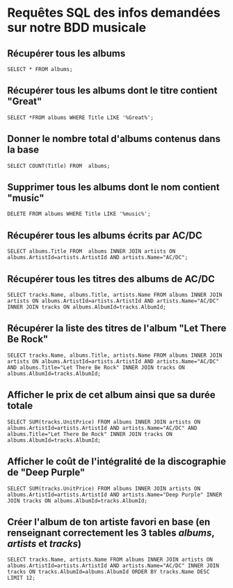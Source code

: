 # Requêtes SQL des infos demandées sur notre BDD musicale

## Récupérer tous les albums
`SELECT * FROM albums;`

## Récupérer tous les albums dont le titre contient "Great"
`SELECT *FROM albums WHERE Title LIKE '%Great%';`

## Donner le nombre total d'albums contenus dans la base
`SELECT COUNT(Title) FROM  albums;`

## Supprimer tous les albums dont le nom contient "music"
`DELETE FROM albums WHERE Title LIKE '%music%';`

## Récupérer tous les albums écrits par AC/DC
`SELECT albums.Title FROM  albums INNER JOIN artists ON albums.ArtistId=artists.ArtistId AND artists.Name="AC/DC";`

## Récupérer tous les titres des albums de AC/DC
`SELECT tracks.Name, albums.Title, artists.Name FROM albums INNER JOIN artists ON albums.ArtistId=artists.ArtistId AND artists.Name="AC/DC" INNER JOIN tracks ON albums.AlbumId=tracks.AlbumId;`

## Récupérer la liste des titres de l'album "Let There Be Rock"
`SELECT tracks.Name, albums.Title, artists.Name FROM albums INNER JOIN artists ON albums.ArtistId=artists.ArtistId AND artists.Name="AC/DC" AND albums.Title="Let There Be Rock" INNER JOIN tracks ON albums.AlbumId=tracks.AlbumId;`

## Afficher le prix de cet album ainsi que sa durée totale
`SELECT SUM(tracks.UnitPrice) FROM albums INNER JOIN artists ON albums.ArtistId=artists.ArtistId AND artists.Name="AC/DC" AND albums.Title="Let There Be Rock" INNER JOIN tracks ON albums.AlbumId=tracks.AlbumId;`

## Afficher le coût de l'intégralité de la discographie de "Deep Purple"
`SELECT SUM(tracks.UnitPrice) FROM albums INNER JOIN artists ON albums.ArtistId=artists.ArtistId AND artists.Name="Deep Purple" INNER JOIN tracks ON albums.AlbumId=tracks.AlbumId;`

## Créer l'album de ton artiste favori en base (en renseignant correctement les 3 tables *albums*, *artists* et *tracks*)
`SELECT tracks.Name, artists.Name FROM albums INNER JOIN artists ON albums.ArtistId=artists.ArtistId AND artists.Name="AC/DC" INNER JOIN tracks ON tracks.AlbumId=albums.AlbumId ORDER BY tracks.Name DESC LIMIT 12;`
